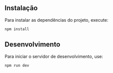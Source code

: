 ## Instalação

Para instalar as dependências do projeto, execute:

```bash
npm install
```

## Desenvolvimento

Para iniciar o servidor de desenvolvimento, use:

```bash
npm run dev
```